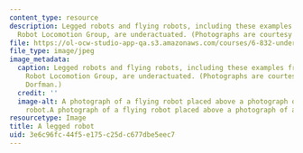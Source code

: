 ```yaml
---
content_type: resource
description: Legged robots and flying robots, including these examples from the MIT
  Robot Locomotion Group, are underactuated. (Photographs are courtesy of Jason Dorfman.)
file: https://ol-ocw-studio-app-qa.s3.amazonaws.com/courses/6-832-underactuated-robotics-spring-2009/3e6c96fc44f5e175c25dc677dbe5eec7_6-832s09-th.jpg
file_type: image/jpeg
image_metadata:
  caption: Legged robots and flying robots, including these examples from the MIT
    Robot Locomotion Group, are underactuated. (Photographs are courtesy of Jason
    Dorfman.)
  credit: ''
  image-alt: A photograph of a flying robot placed above a photograph of a legged
    robot.A photograph of a flying robot placed above a photograph of a legged robot.
resourcetype: Image
title: A legged robot
uid: 3e6c96fc-44f5-e175-c25d-c677dbe5eec7
---
```

